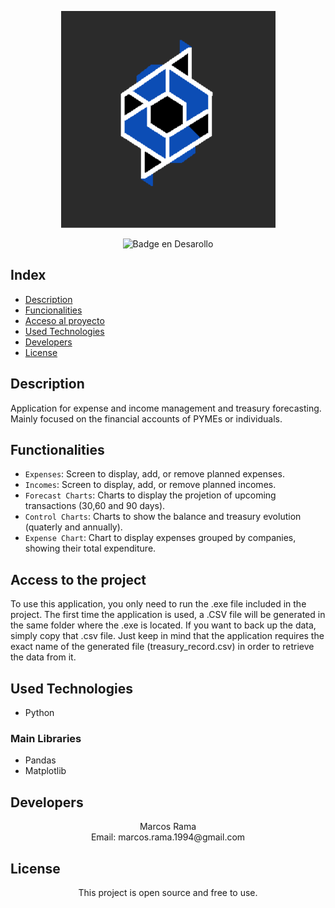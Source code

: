 <div align="center">
  
 ![logo](https://raw.githubusercontent.com/MarcosRamaR/controlTesoreria/refs/heads/master/Logo.PNG) 
 </div>

<div align="center">
  
![Badge en Desarollo](https://img.shields.io/badge/STATUS-EN%20DESAROLLO-red)
</div>

## Index

* [Description](#description)
* [Funcionalities](#functionalities)
* [Acceso al proyecto](#access-to-the-project)
* [Used Technologies](#used-technologies)
* [Developers](#developers)
* [License](#license)


## Description
Application for expense and income management and treasury forecasting. Mainly focused on the financial accounts of PYMEs or individuals.


## Functionalities


- `Expenses`: Screen to display, add, or remove planned expenses.
- `Incomes`: Screen to display, add, or remove planned incomes.
- `Forecast Charts`: Charts to display the projetion of upcoming transactions (30,60 and 90 days).
- `Control Charts`: Charts to show the balance and treasury evolution (quaterly and annually).
- `Expense Chart`: Chart to display expenses grouped by companies, showing their total expenditure.


## Access to the project

To use this application, you only need to run the .exe file included in the project. The first time the application is used, a .CSV file will be generated in the same folder where the .exe is located.
If you want to back up the data, simply copy that .csv file. Just keep in mind that the application requires the exact name of the generated file (treasury_record.csv) in order to retrieve the data from it.


## Used Technologies
  * Python</br>

### Main Libraries

- Pandas  
- Matplotlib

## Developers

<div align= "center">Marcos Rama </div>
<div align= "center">Email: marcos.rama.1994@gmail.com</div>

## License

<div align="center">
This project is open source and free to use. 
</div>

